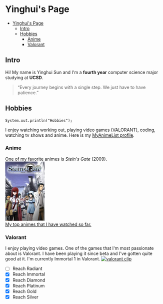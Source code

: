 # Yinghui's Page
- [Yinghui's Page](#yinghuis-page)
  - [Intro](#intro)
  - [Hobbies](#hobbies)
    - [Anime](#anime)
    - [Valorant](#valorant)
## Intro
Hi! My name is Yinghui Sun and I'm a **fourth year** computer science major studying at **UCSD**.
> “Every journey begins with a single step. We just have to have patience.”

## Hobbies
```
System.out.println("Hobbies");
```
I enjoy watching working out, playing video games (VALORANT), coding, watching tv shows and anime. Here is my [MyAnimeList profile](https://myanimelist.net/animelist/yingersun).

### Anime
One of my favorite animes is *Stein's Gate* (2009). <br>
<img src="images/73199.jpg" alt="Stein's Gate anime" width="25%">
<br>
[My top animes that I have watched so far.](topanimes.md)

### Valorant
I enjoy playing video games. One of the games that I'm most passionate about is Valorant. I have been playing it since beta and I've gotten quite good at it. I'm currently Immortal 1 in Valorant.
[![valorant clip](https://res.cloudinary.com/marcomontalbano/image/upload/v1632687779/video_to_markdown/images/streamable--5qzcf1-c05b58ac6eb4c4700831b2b3070cd403.jpg)](https://streamable.com/5qzcf1# "valorant clip")
- [ ] Reach Radiant
- [x] Reach Immortal
- [x] Reach Diamond
- [x] Reach Platinum
- [x] Reach Gold
- [x] Reach Silver